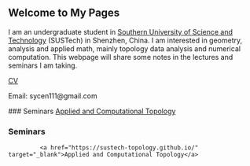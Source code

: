## Welcome to My Pages
I am an undergraduate student in [Southern University of Science and Technology](https://www.sustech.edu.cn/) (SUSTech) in Shenzhen, China. I am interested in geometry, analysis and applied math, mainly topology data analysis and numerical computation. This webpage will share some notes in the lectures and seminars I am taking.

 
<p>
 <a href="CV_SiyuCen.pdf" target="_blank">CV</a>
 </p>
 
 <p>
  Email: sycen111@gmail.com
 </p>
 ### Seminars
  <a href="https://sustech-topology.github.io/" target="_blank">Applied and Computational Topology</a> 
  
  
  
<h3><a id="T"></a>Seminars</h3>

         
             <a href="https://sustech-topology.github.io/" target="_blank">Applied and Computational Topology</a> 
        


